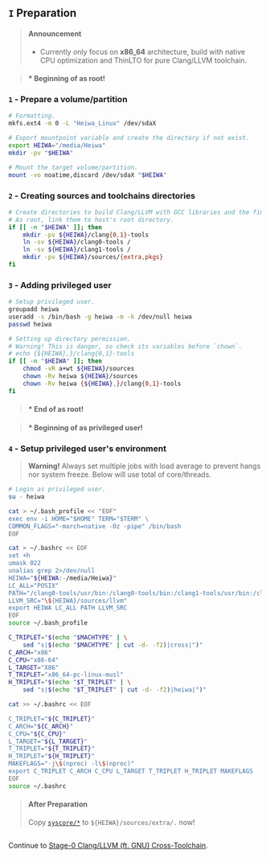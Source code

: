 ## `I` Preparation

> #### Announcement
> * Currently only focus on **x86_64** architecture, build with native CPU optimization and ThinLTO for pure Clang/LLVM toolchain.  

> #### * Beginning of as root!
### `1` - Prepare a volume/partition
```bash
# Formatting.
mkfs.ext4 -m 0 -L "Heiwa_Linux" /dev/sdaX

# Export mountpoint variable and create the directory if not exist.
export HEIWA="/media/Heiwa"
mkdir -pv "$HEIWA"

# Mount the target volume/partition.
mount -vo noatime,discard /dev/sdaX "$HEIWA"
```

### `2` - Creating sources and toolchains directories
```bash
# Create directories to build Clang/LLVM with GCC libraries and the final toolchain without GCC libraries.
# As root, link them to host's root directory.
if [[ -n "$HEIWA" ]]; then
    mkdir -pv ${HEIWA}/clang{0,1}-tools
    ln -sv ${HEIWA}/clang0-tools /
    ln -sv ${HEIWA}/clang1-tools /
    mkdir -pv ${HEIWA}/sources/{extra,pkgs}
fi
```

### `3` - Adding privileged user
```bash
# Setup privileged user.
groupadd heiwa
useradd -s /bin/bash -g heiwa -m -k /dev/null heiwa
passwd heiwa
```
```bash
# Setting up directory permission.
# Warning! This is danger, so check its variables before `chown`.
# echo {${HEIWA},}/clang{0,1}-tools
if [[ -n "$HEIWA" ]]; then
    chmod -vR a+wt ${HEIWA}/sources
    chown -Rv heiwa ${HEIWA}/sources
    chown -Rv heiwa {${HEIWA},}/clang{0,1}-tools
fi
```
> #### * End of as root!

> #### * Beginning of as privileged user!
### `4` - Setup privileged user's environment
> **Warning!** Always set multiple jobs with load average to prevent hangs nor system freeze. Below will use total of core/threads.
```bash
# Login as privileged user.
su - heiwa

cat > ~/.bash_profile << "EOF"
exec env -i HOME="$HOME" TERM="$TERM" \
COMMON_FLAGS="-march=native -Oz -pipe" /bin/bash
EOF

cat > ~/.bashrc << EOF
set +h
umask 022
unalias grep 2>/dev/null
HEIWA="${HEIWA:-/media/Heiwa}"
LC_ALL="POSIX"
PATH="/clang0-tools/usr/bin:/clang0-tools/bin:/clang1-tools/usr/bin:/clang1-tools/bin:/usr/bin:/bin"
LLVM_SRC="\${HEIWA}/sources/llvm"
export HEIWA LC_ALL PATH LLVM_SRC
EOF
source ~/.bash_profile

C_TRIPLET="$(echo "$MACHTYPE" | \
    sed "s|$(echo "$MACHTYPE" | cut -d- -f2)|cross|")"
C_ARCH="x86"
C_CPU="x86-64"
L_TARGET="X86"
T_TRIPLET="x86_64-pc-linux-musl"
H_TRIPLET="$(echo "$T_TRIPLET" | \
    sed "s|$(echo "$T_TRIPLET" | cut -d- -f2)|heiwa|")"

cat >> ~/.bashrc << EOF

C_TRIPLET="${C_TRIPLET}"
C_ARCH="${C_ARCH}"
C_CPU="${C_CPU}"
L_TARGET="${L_TARGET}"
T_TRIPLET="${T_TRIPLET}"
H_TRIPLET="${H_TRIPLET}"
MAKEFLAGS="-j\$(nproc) -l\$(nproc)"
export C_TRIPLET C_ARCH C_CPU L_TARGET T_TRIPLET H_TRIPLET MAKEFLAGS
EOF
source ~/.bashrc
```

> #### After Preparation
> Copy [`syscore/*`](./../../syscore/) to `${HEIWA}/sources/extra/.` now!

<h2></h2>

Continue to [Stage-0 Clang/LLVM (ft. GNU) Cross-Toolchain](./2-Stage0_Clang_LLVM.md).
